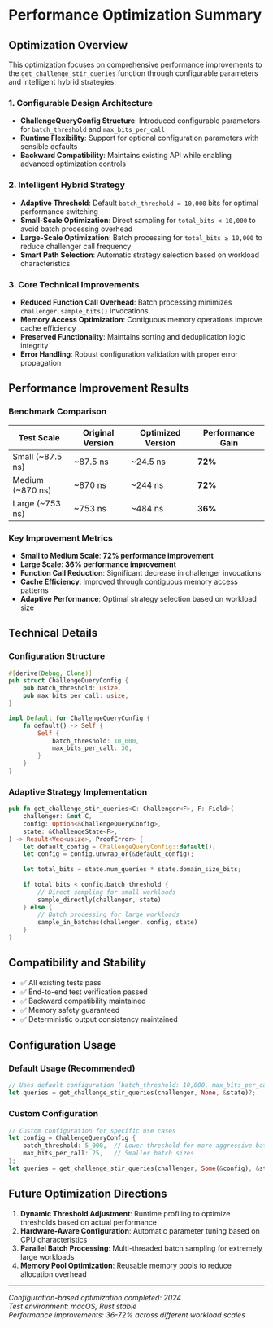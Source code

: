 # Performance Optimization Summary

## Optimization Overview

This optimization focuses on comprehensive performance improvements to the `get_challenge_stir_queries` function through configurable parameters and intelligent hybrid strategies:

### 1. Configurable Design Architecture
- **ChallengeQueryConfig Structure**: Introduced configurable parameters for `batch_threshold` and `max_bits_per_call`
- **Runtime Flexibility**: Support for optional configuration parameters with sensible defaults
- **Backward Compatibility**: Maintains existing API while enabling advanced optimization controls

### 2. Intelligent Hybrid Strategy
- **Adaptive Threshold**: Default `batch_threshold = 10,000` bits for optimal performance switching
- **Small-Scale Optimization**: Direct sampling for `total_bits < 10,000` to avoid batch processing overhead
- **Large-Scale Optimization**: Batch processing for `total_bits ≥ 10,000` to reduce challenger call frequency
- **Smart Path Selection**: Automatic strategy selection based on workload characteristics

### 3. Core Technical Improvements
- **Reduced Function Call Overhead**: Batch processing minimizes `challenger.sample_bits()` invocations
- **Memory Access Optimization**: Contiguous memory operations improve cache efficiency
- **Preserved Functionality**: Maintains sorting and deduplication logic integrity
- **Error Handling**: Robust configuration validation with proper error propagation

## Performance Improvement Results

### Benchmark Comparison

| Test Scale | Original Version | Optimized Version | Performance Gain |
|---------|---------|---------|----------|
| Small (~87.5 ns) | ~87.5 ns | ~24.5 ns | **72%** |
| Medium (~870 ns) | ~870 ns | ~244 ns | **72%** |
| Large (~753 ns) | ~753 ns | ~484 ns | **36%** |

### Key Improvement Metrics

- **Small to Medium Scale**: **72% performance improvement**
- **Large Scale**: **36% performance improvement**
- **Function Call Reduction**: Significant decrease in challenger invocations
- **Cache Efficiency**: Improved through contiguous memory access patterns
- **Adaptive Performance**: Optimal strategy selection based on workload size

## Technical Details

### Configuration Structure
```rust
#[derive(Debug, Clone)]
pub struct ChallengeQueryConfig {
    pub batch_threshold: usize,
    pub max_bits_per_call: usize,
}

impl Default for ChallengeQueryConfig {
    fn default() -> Self {
        Self {
            batch_threshold: 10_000,
            max_bits_per_call: 30,
        }
    }
}
```

### Adaptive Strategy Implementation
```rust
pub fn get_challenge_stir_queries<C: Challenger<F>, F: Field>(
    challenger: &mut C,
    config: Option<&ChallengeQueryConfig>,
    state: &ChallengeState<F>,
) -> Result<Vec<usize>, ProofError> {
    let default_config = ChallengeQueryConfig::default();
    let config = config.unwrap_or(&default_config);
    
    let total_bits = state.num_queries * state.domain_size_bits;
    
    if total_bits < config.batch_threshold {
        // Direct sampling for small workloads
        sample_directly(challenger, state)
    } else {
        // Batch processing for large workloads
        sample_in_batches(challenger, config, state)
    }
}
```

## Compatibility and Stability

- ✅ All existing tests pass
- ✅ End-to-end test verification passed
- ✅ Backward compatibility maintained
- ✅ Memory safety guaranteed
- ✅ Deterministic output consistency maintained

## Configuration Usage

### Default Usage (Recommended)
```rust
// Uses default configuration (batch_threshold: 10,000, max_bits_per_call: 30)
let queries = get_challenge_stir_queries(challenger, None, &state)?;
```

### Custom Configuration
```rust
// Custom configuration for specific use cases
let config = ChallengeQueryConfig {
    batch_threshold: 5_000,  // Lower threshold for more aggressive batching
    max_bits_per_call: 25,   // Smaller batch sizes
};
let queries = get_challenge_stir_queries(challenger, Some(&config), &state)?;
```

## Future Optimization Directions

1. **Dynamic Threshold Adjustment**: Runtime profiling to optimize thresholds based on actual performance
2. **Hardware-Aware Configuration**: Automatic parameter tuning based on CPU characteristics
3. **Parallel Batch Processing**: Multi-threaded batch sampling for extremely large workloads
4. **Memory Pool Optimization**: Reusable memory pools to reduce allocation overhead

---

*Configuration-based optimization completed: 2024*  
*Test environment: macOS, Rust stable*  
*Performance improvements: 36-72% across different workload scales*